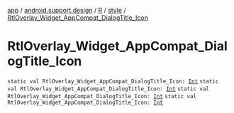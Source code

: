 [app](../../../index.md) / [android.support.design](../../index.md) / [R](../index.md) / [style](index.md) / [RtlOverlay_Widget_AppCompat_DialogTitle_Icon](.)

# RtlOverlay_Widget_AppCompat_DialogTitle_Icon

`static val RtlOverlay_Widget_AppCompat_DialogTitle_Icon: `[`Int`](https://kotlinlang.org/api/latest/jvm/stdlib/kotlin/-int/index.html)
`static val RtlOverlay_Widget_AppCompat_DialogTitle_Icon: `[`Int`](https://kotlinlang.org/api/latest/jvm/stdlib/kotlin/-int/index.html)
`static val RtlOverlay_Widget_AppCompat_DialogTitle_Icon: `[`Int`](https://kotlinlang.org/api/latest/jvm/stdlib/kotlin/-int/index.html)
`static val RtlOverlay_Widget_AppCompat_DialogTitle_Icon: `[`Int`](https://kotlinlang.org/api/latest/jvm/stdlib/kotlin/-int/index.html)